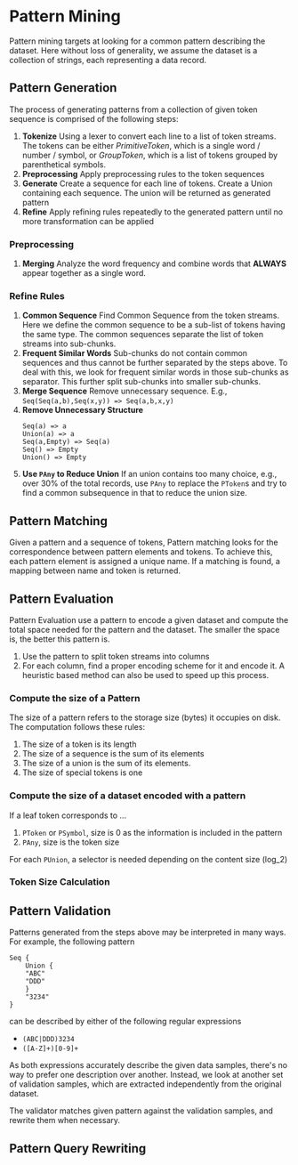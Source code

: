 # Pattern Mining

Pattern mining targets at looking for a common pattern describing the dataset. Here without loss of generality, we assume the dataset is a collection of strings, each representing a data record.

## Pattern Generation
The process of generating patterns from a collection of given token sequence is comprised of the following steps:

1. **Tokenize** Using a lexer to convert each line to a list of token streams. The tokens can be either *PrimitiveToken*, which is a single word / number / symbol, or *GroupToken*, which is a list of tokens grouped by parenthetical symbols.
2. **Preprocessing** Apply preprocessing rules to the token sequences
3. **Generate** Create a sequence for each line of tokens. Create a Union containing each sequence. The union will be returned as generated pattern
4. **Refine** Apply refining rules repeatedly to the generated pattern until no more transformation can be applied
### Preprocessing
1. **Merging** Analyze the word frequency and combine words that **ALWAYS** appear together as a single word.
### Refine Rules

1. **Common Sequence** Find Common Sequence from the token streams. Here we define the common sequence to be a sub-list of tokens having the same type. The common sequences separate the list of token streams into sub-chunks.
2. **Frequent Similar Words** Sub-chunks do not contain common sequences and thus cannot be further separated by the steps above. To deal with this, we look for frequent similar words in those sub-chunks as separator. This further split sub-chunks into smaller sub-chunks.
3. **Merge Sequence** Remove unnecessary sequence. E.g., `Seq(Seq(a,b),Seq(x,y)) => Seq(a,b,x,y)`
4. **Remove Unnecessary Structure** 
   ~~~~
   Seq(a) => a
   Union(a) => a
   Seq(a,Empty) => Seq(a)
   Seq() => Empty
   Union() => Empty
   ~~~~
5. **Use `PAny` to Reduce Union** If an union contains too many choice, e.g., over 30% of the total records, use `PAny` to replace the `PToken`s and try to find a common subsequence in that to reduce the union size.

## Pattern Matching
Given a pattern and a sequence of tokens, Pattern matching looks for the correspondence between pattern elements and tokens. To achieve this, each pattern element is assigned a unique name. If a matching is found, a mapping between name and token is returned.

## Pattern Evaluation
Pattern Evaluation use a pattern to encode a given dataset and compute the total space needed for the pattern and the dataset. The smaller the space is, the better this pattern is.

1. Use the pattern to split token streams into columns
2. For each column, find a proper encoding scheme for it and encode it. A heuristic based method can also be used to speed up this process.
### Compute the size of a Pattern
The size of a pattern refers to the storage size (bytes) it occupies on disk. The computation follows these rules:
1. The size of a token is its length
2. The size of a sequence is the sum of its elements
3. The size of a union is the sum of its elements.
4. The size of special tokens is one

### Compute the size of a dataset encoded with a pattern
If a leaf token corresponds to ...
1. `PToken` or `PSymbol`, size is 0 as the information is included in the pattern
2. `PAny`, size is the token size

For each `PUnion`, a selector is needed depending on the content size (log_2)

### Token Size Calculation

## Pattern Validation

Patterns generated from the steps above may be interpreted in many ways. For example, the following pattern
~~~~
Seq {
    Union {
    "ABC"
    "DDD"
    }
    "3234"
}
~~~~
can be described by either of the following regular expressions
* `(ABC|DDD)3234`
* `([A-Z]+)[0-9]+`

As both expressions accurately describe the given data samples, there's no way to prefer one description over another. Instead, we look at another set of validation samples, which are extracted independently from the original dataset.

The validator matches given pattern against the validation samples, and rewrite them when necessary. 


## Pattern Query Rewriting
